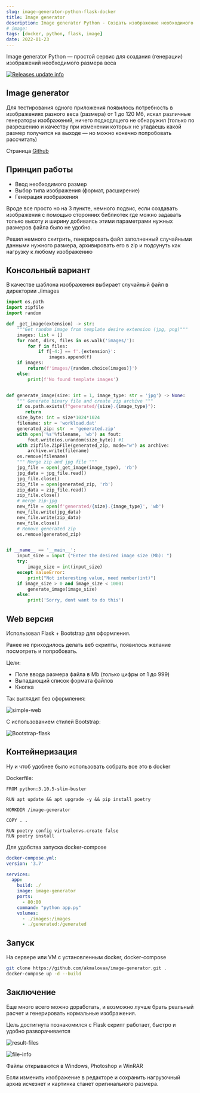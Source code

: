 ```yaml
---
slug: image-generator-python-flask-docker
title: Image generator
description: Image generator Python - Создать изображение необходимого размера веса"
# image: 
tags: [docker, python, flask, image]
date: 2022-01-23
---
```


Image generator Python — простой сервис для создания (генерации) изображений необходимого размера веса

[![Releases update info](./image-generator.png)](/blog/image-generator-python-flask-docker)

<!--truncate-->
## Image generator
Для тестирования одного приложения появилось потребность в изображениях разного веса (размера) от 1 до 120 Мб, искал различные генераторы изображений, ничего подходящего не обнаружил (только по разрешению и качеству при изменении которых не угадаешь какой размер получится на выходе — но можно конечно попробовать рассчитать)

Страница [Github](https://github.com/akmalovaa/image-generator)

## Принцип работы

- Ввод необходимого размер
- Выбор типа изображения (формат, расширение)
- Генерация изображения

Вроде все просто но на 3 пункте, немного подвис, если создавать изображения с помощью сторонних библиотек где можно задавать только высоту и ширину добиваясь этими параметрами нужных размеров файла было не удобно.

Решил немного схитрить, генерировать файл заполненный случайными данными нужного размера, архивировать его в zip и подсунуть как нагрузку к любому изображению

## Консольный вариант

В качестве шаблона изображения выбирает случайный файл в директории ./images
```python
import os.path
import zipfile
import random

def _get_image(extension) -> str:
    """Get random image from template desire extension (jpg, png)"""
    images: list = []
    for root, dirs, files in os.walk('images/'):
        for f in files:
            if f[-4:] == f'.{extension}':
                images.append(f)
    if images:
        return(f'images/{random.choice(images)}')
    else:
        print(f'No found template images')


def generate_image(size: int = 1, image_type: str = 'jpg') -> None:
    """ Generate binary file and create zip archive """
    if os.path.exists(f"generated/{size}.{image_type}"):
       return
    size_byte: int = size*1024*1024
    filename: str = 'workload.dat'
    generated_zip: str  = 'generated.zip'
    with open('%s'%filename, 'wb') as fout:
        fout.write(os.urandom(size_byte)) #1
    with zipfile.ZipFile(generated_zip, mode="w") as archive:
        archive.write(filename)
    os.remove(filename)
    """ Merge zip and jpg file """
    jpg_file = open(_get_image(image_type), 'rb')
    jpg_data = jpg_file.read()
    jpg_file.close()
    zip_file = open(generated_zip, 'rb')
    zip_data = zip_file.read()
    zip_file.close()
    # merge zip-jpg
    new_file = open(f'generated/{size}.{image_type}', 'wb')
    new_file.write(jpg_data)
    new_file.write(zip_data)
    new_file.close()
    # Remove generated zip
    os.remove(generated_zip)


if __name__ == '__main__':
    input_size = input ("Enter the desired image size (Mb): ")
    try:
        image_size = int(input_size)
    except ValueError:
        print("Not interesting value, need number(int)")
    if image_size > 0 and image_size < 1000:
        generate_image(image_size)
    else:
        print('Sorry, dont want to do this') 
```

## Web версия

Использовал Flask + Bootstrap для оформления.

Ранее не приходилось делать веб скрипты, появилось желание посмотреть и попробовать.

Цели:

- Поле ввода размера файла в Mb (только цифры от 1 до 999)
- Выпадающий список формата файлов
- Кнопка

Так выглядит без оформления:

![simple-web](./simple-web.png)

С использованием стилей Bootstrap:

![Bootstrap-flask](./bootstrap.png)

## Контейнеризация
Ну и чтоб удобнее было использовать собрать все это в docker

Dockerfile:
```
FROM python:3.10.5-slim-buster

RUN apt update && apt upgrade -y && pip install poetry

WORKDIR /image-generator

COPY . .

RUN poetry config virtualenvs.create false
RUN poetry install
```


Для удобства запуска docker-compose

```yaml
docker-compose.yml:
version: '3.7'

services:
  app:
    build: ./
    image: image-generator
    ports:
      - 80:80
    command: "python app.py"
    volumes:
      - ./images:/images
      - ./generated:/generated
```


## Запуск

На сервере или VM с установленным docker, docker-compose
```bash
git clone https://github.com/akmalovaa/image-generator.git .
docker-compose up -d --build
```

## Заключение

Еще много всего можно доработать, и возможно лучше брать реальный расчет и генерировать нормальные изображения.

Цель достигнута познакомился с Flask скрипт работает, быстро и удобно разворачивается

![result-files](./result-files.png)

![file-info](./file-info.png)



Файлы открываются в Windows, Photoshop и WinRAR

Если изменить изображение в редакторе и сохранить нагрузочный архив исчезнет и картинка станет оригинального размера.
